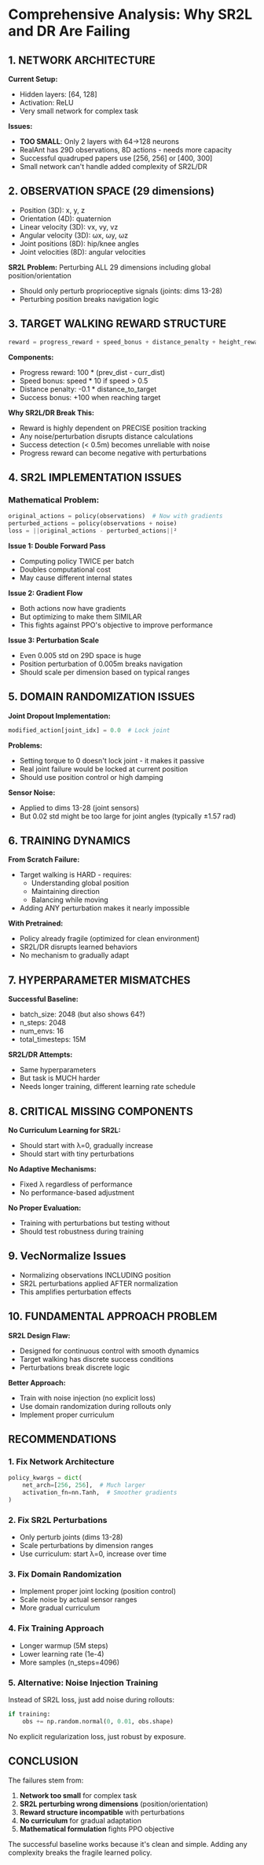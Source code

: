 # Comprehensive Analysis: Why SR2L and DR Are Failing

## 1. NETWORK ARCHITECTURE
**Current Setup:**
- Hidden layers: [64, 128]
- Activation: ReLU
- Very small network for complex task

**Issues:**
- **TOO SMALL**: Only 2 layers with 64→128 neurons
- RealAnt has 29D observations, 8D actions - needs more capacity
- Successful quadruped papers use [256, 256] or [400, 300]
- Small network can't handle added complexity of SR2L/DR

## 2. OBSERVATION SPACE (29 dimensions)
- Position (3D): x, y, z
- Orientation (4D): quaternion
- Linear velocity (3D): vx, vy, vz  
- Angular velocity (3D): ωx, ωy, ωz
- Joint positions (8D): hip/knee angles
- Joint velocities (8D): angular velocities

**SR2L Problem:** Perturbing ALL 29 dimensions including global position/orientation
- Should only perturb proprioceptive signals (joints: dims 13-28)
- Perturbing position breaks navigation logic

## 3. TARGET WALKING REWARD STRUCTURE
```python
reward = progress_reward + speed_bonus + distance_penalty + height_reward + success_bonus + control_penalty
```

**Components:**
- Progress reward: 100 * (prev_dist - curr_dist)
- Speed bonus: speed * 10 if speed > 0.5
- Distance penalty: -0.1 * distance_to_target
- Success bonus: +100 when reaching target

**Why SR2L/DR Break This:**
- Reward is highly dependent on PRECISE position tracking
- Any noise/perturbation disrupts distance calculations
- Success detection (< 0.5m) becomes unreliable with noise
- Progress reward can become negative with perturbations

## 4. SR2L IMPLEMENTATION ISSUES

### Mathematical Problem:
```python
original_actions = policy(observations)  # Now with gradients
perturbed_actions = policy(observations + noise)
loss = ||original_actions - perturbed_actions||²
```

**Issue 1: Double Forward Pass**
- Computing policy TWICE per batch
- Doubles computational cost
- May cause different internal states

**Issue 2: Gradient Flow**
- Both actions now have gradients
- But optimizing to make them SIMILAR
- This fights against PPO's objective to improve performance

**Issue 3: Perturbation Scale**
- Even 0.005 std on 29D space is huge
- Position perturbation of 0.005m breaks navigation
- Should scale per dimension based on typical ranges

## 5. DOMAIN RANDOMIZATION ISSUES

**Joint Dropout Implementation:**
```python
modified_action[joint_idx] = 0.0  # Lock joint
```

**Problems:**
- Setting torque to 0 doesn't lock joint - it makes it passive
- Real joint failure would be locked at current position
- Should use position control or high damping

**Sensor Noise:**
- Applied to dims 13-28 (joint sensors)
- But 0.02 std might be too large for joint angles (typically ±1.57 rad)

## 6. TRAINING DYNAMICS

**From Scratch Failure:**
- Target walking is HARD - requires:
  - Understanding global position
  - Maintaining direction
  - Balancing while moving
- Adding ANY perturbation makes it nearly impossible

**With Pretrained:**
- Policy already fragile (optimized for clean environment)
- SR2L/DR disrupts learned behaviors
- No mechanism to gradually adapt

## 7. HYPERPARAMETER MISMATCHES

**Successful Baseline:**
- batch_size: 2048 (but also shows 64?)
- n_steps: 2048
- num_envs: 16
- total_timesteps: 15M

**SR2L/DR Attempts:**
- Same hyperparameters
- But task is MUCH harder
- Needs longer training, different learning rate schedule

## 8. CRITICAL MISSING COMPONENTS

**No Curriculum Learning for SR2L:**
- Should start with λ=0, gradually increase
- Should start with tiny perturbations

**No Adaptive Mechanisms:**
- Fixed λ regardless of performance
- No performance-based adjustment

**No Proper Evaluation:**
- Training with perturbations but testing without
- Should test robustness during training

## 9. VecNormalize Issues
- Normalizing observations INCLUDING position
- SR2L perturbations applied AFTER normalization
- This amplifies perturbation effects

## 10. FUNDAMENTAL APPROACH PROBLEM

**SR2L Design Flaw:**
- Designed for continuous control with smooth dynamics
- Target walking has discrete success conditions
- Perturbations break discrete logic

**Better Approach:**
- Train with noise injection (no explicit loss)
- Use domain randomization during rollouts only
- Implement proper curriculum

## RECOMMENDATIONS

### 1. Fix Network Architecture
```python
policy_kwargs = dict(
    net_arch=[256, 256],  # Much larger
    activation_fn=nn.Tanh,  # Smoother gradients
)
```

### 2. Fix SR2L Perturbations
- Only perturb joints (dims 13-28)
- Scale perturbations by dimension ranges
- Use curriculum: start λ=0, increase over time

### 3. Fix Domain Randomization
- Implement proper joint locking (position control)
- Scale noise by actual sensor ranges
- More gradual curriculum

### 4. Fix Training Approach
- Longer warmup (5M steps)
- Lower learning rate (1e-4)
- More samples (n_steps=4096)

### 5. Alternative: Noise Injection Training
Instead of SR2L loss, just add noise during rollouts:
```python
if training:
    obs += np.random.normal(0, 0.01, obs.shape)
```
No explicit regularization loss, just robust by exposure.

## CONCLUSION

The failures stem from:
1. **Network too small** for complex task
2. **SR2L perturbing wrong dimensions** (position/orientation)
3. **Reward structure incompatible** with perturbations
4. **No curriculum** for gradual adaptation
5. **Mathematical formulation** fights PPO objective

The successful baseline works because it's clean and simple. Adding any complexity breaks the fragile learned policy.